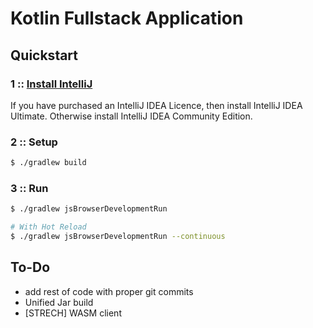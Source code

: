 # Kotlin Fullstack Application

## Quickstart

### 1 :: [Install IntelliJ](https://www.jetbrains.com/idea/download/other.html)
If you have purchased an IntelliJ IDEA Licence, then install IntelliJ IDEA Ultimate. Otherwise install IntelliJ IDEA Community Edition.

### 2 :: Setup
```bash
$ ./gradlew build
```

### 3 :: Run
```bash
$ ./gradlew jsBrowserDevelopmentRun

# With Hot Reload
$ ./gradlew jsBrowserDevelopmentRun --continuous
```

## To-Do

- add rest of code with proper git commits
- Unified Jar build
- [STRECH] WASM client